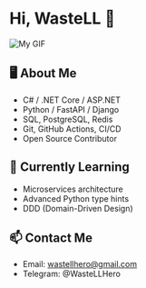 # Hi, WasteLL 👋
![My GIF](profile-katana.gif)

## 🖥️ About Me
- C# / .NET Core / ASP.NET
- Python / FastAPI / Django
- SQL, PostgreSQL, Redis
- Git, GitHub Actions, CI/CD
- Open Source Contributor

## 🌱 Currently Learning
- Microservices architecture
- Advanced Python type hints
- DDD (Domain-Driven Design)

## 📫 Contact Me
- Email: wastellhero@gmail.com
- Telegram: @WasteLLHero

